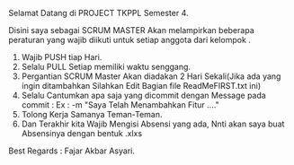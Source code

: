 Selamat Datang di PROJECT TKPPL Semester 4.

Disini saya sebagai SCRUM MASTER Akan melampirkan beberapa peraturan yang wajib diikuti untuk setiap anggota dari kelompok .

1. Wajib PUSH tiap Hari.
2. Selalu PULL Setiap memiliki waktu senggang.
3. Pergantian SCRUM Master Akan diadakan 2 Hari Sekali(Jika ada yang ingin ditambahkan Silahkan Edit Bagian file ReadMeFIRST.txt ini)
4. Selalu Cantumkan apa saja yang dicommit dengan Message pada commit : Ex : -m "Saya Telah Menambahkan Fitur ...."
5. Tolong Kerja Samanya Teman-Teman.
6. Dan Terakhir kita Wajib Mengisi Absensi yang ada, Nnti akan saya buat Absensinya dengan bentuk .xlxs


Best Regards : Fajar Akbar Asyari.
